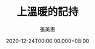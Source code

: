 ---
issue: 409
title: 上溫暖的記持
author: 張美惠
date: 2020-12-24T00:00:00.000+08:00
topic: 懷想
difficulty: 1
wikidata: Q131449210
wikidata_link: https://www.wikidata.org/wiki/Q131449210
---